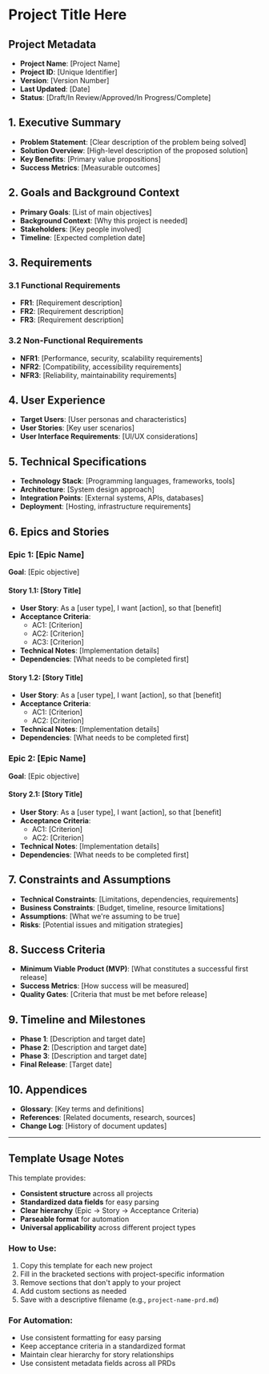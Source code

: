 # Project Title Here

## Project Metadata
- **Project Name**: [Project Name]
- **Project ID**: [Unique Identifier]
- **Version**: [Version Number]
- **Last Updated**: [Date]
- **Status**: [Draft/In Review/Approved/In Progress/Complete]

## 1. Executive Summary
- **Problem Statement**: [Clear description of the problem being solved]
- **Solution Overview**: [High-level description of the proposed solution]
- **Key Benefits**: [Primary value propositions]
- **Success Metrics**: [Measurable outcomes]

## 2. Goals and Background Context
- **Primary Goals**: [List of main objectives]
- **Background Context**: [Why this project is needed]
- **Stakeholders**: [Key people involved]
- **Timeline**: [Expected completion date]

## 3. Requirements
### 3.1 Functional Requirements
- **FR1**: [Requirement description]
- **FR2**: [Requirement description]
- **FR3**: [Requirement description]

### 3.2 Non-Functional Requirements
- **NFR1**: [Performance, security, scalability requirements]
- **NFR2**: [Compatibility, accessibility requirements]
- **NFR3**: [Reliability, maintainability requirements]

## 4. User Experience
- **Target Users**: [User personas and characteristics]
- **User Stories**: [Key user scenarios]
- **User Interface Requirements**: [UI/UX considerations]

## 5. Technical Specifications
- **Technology Stack**: [Programming languages, frameworks, tools]
- **Architecture**: [System design approach]
- **Integration Points**: [External systems, APIs, databases]
- **Deployment**: [Hosting, infrastructure requirements]

## 6. Epics and Stories
### Epic 1: [Epic Name]
**Goal**: [Epic objective]

#### Story 1.1: [Story Title]
- **User Story**: As a [user type], I want [action], so that [benefit]
- **Acceptance Criteria**:
  - AC1: [Criterion]
  - AC2: [Criterion]
  - AC3: [Criterion]
- **Technical Notes**: [Implementation details]
- **Dependencies**: [What needs to be completed first]

#### Story 1.2: [Story Title]
- **User Story**: As a [user type], I want [action], so that [benefit]
- **Acceptance Criteria**:
  - AC1: [Criterion]
  - AC2: [Criterion]
- **Technical Notes**: [Implementation details]
- **Dependencies**: [What needs to be completed first]

### Epic 2: [Epic Name]
**Goal**: [Epic objective]

#### Story 2.1: [Story Title]
- **User Story**: As a [user type], I want [action], so that [benefit]
- **Acceptance Criteria**:
  - AC1: [Criterion]
  - AC2: [Criterion]
- **Technical Notes**: [Implementation details]
- **Dependencies**: [What needs to be completed first]

## 7. Constraints and Assumptions
- **Technical Constraints**: [Limitations, dependencies, requirements]
- **Business Constraints**: [Budget, timeline, resource limitations]
- **Assumptions**: [What we're assuming to be true]
- **Risks**: [Potential issues and mitigation strategies]

## 8. Success Criteria
- **Minimum Viable Product (MVP)**: [What constitutes a successful first release]
- **Success Metrics**: [How success will be measured]
- **Quality Gates**: [Criteria that must be met before release]

## 9. Timeline and Milestones
- **Phase 1**: [Description and target date]
- **Phase 2**: [Description and target date]
- **Phase 3**: [Description and target date]
- **Final Release**: [Target date]

## 10. Appendices
- **Glossary**: [Key terms and definitions]
- **References**: [Related documents, research, sources]
- **Change Log**: [History of document updates]

---

## Template Usage Notes

This template provides:
- **Consistent structure** across all projects
- **Standardized data fields** for easy parsing
- **Clear hierarchy** (Epic → Story → Acceptance Criteria)
- **Parseable format** for automation
- **Universal applicability** across different project types

### How to Use:
1. Copy this template for each new project
2. Fill in the bracketed sections with project-specific information
3. Remove sections that don't apply to your project
4. Add custom sections as needed
5. Save with a descriptive filename (e.g., `project-name-prd.md`)

### For Automation:
- Use consistent formatting for easy parsing
- Keep acceptance criteria in a standardized format
- Maintain clear hierarchy for story relationships
- Use consistent metadata fields across all PRDs
